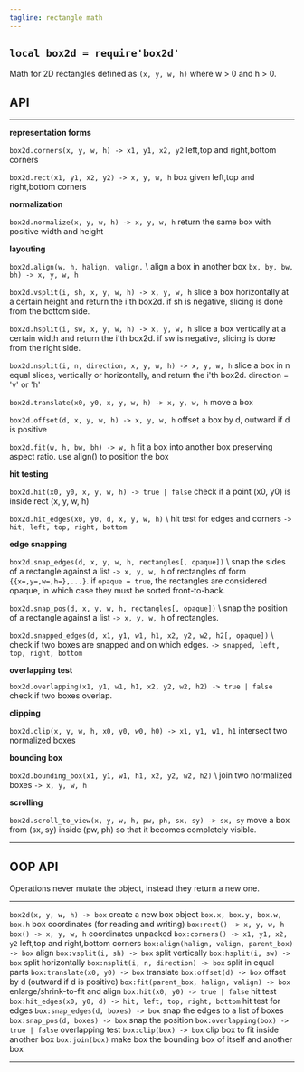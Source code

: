 ```yaml
---
tagline: rectangle math
---
```


## `local box2d = require'box2d'`

Math for 2D rectangles defined as `(x, y, w, h)` where w > 0 and h > 0.

## API

-------------------------------------------------------------------- -----------------------------------------------------
**representation forms**

`box2d.corners(x, y, w, h) -> x1, y1, x2, y2`                        left,top and right,bottom corners

`box2d.rect(x1, y1, x2, y2) -> x, y, w, h`                           box given left,top and right,bottom corners

**normalization**

`box2d.normalize(x, y, w, h) -> x, y, w, h`                          return the same box with positive width and height

**layouting**

`box2d.align(w, h, halign, valign,` \                                align a box in another box
`bx, by, bw, bh) -> x, y, w, h`

`box2d.vsplit(i, sh, x, y, w, h) -> x, y, w, h`                      slice a box horizontally at a certain height
																							and return the i'th box2d. if sh is negative,
																							slicing is done from the bottom side.

`box2d.hsplit(i, sw, x, y, w, h) -> x, y, w, h`                      slice a box vertically at a certain width and
																							return the i'th box2d. if sw is negative,
																							slicing is done from the right side.

`box2d.nsplit(i, n, direction, x, y, w, h) -> x, y, w, h`            slice a box in n equal slices, vertically
																							or horizontally, and return the i'th box2d.
																							direction = 'v' or 'h'

`box2d.translate(x0, y0, x, y, w, h) -> x, y, w, h`                  move a box

`box2d.offset(d, x, y, w, h) -> x, y, w, h`                          offset a box by d, outward if d is positive

`box2d.fit(w, h, bw, bh) -> w, h`                                    fit a box into another box preserving aspect ratio.
																							use align() to position the box

**hit testing**

`box2d.hit(x0, y0, x, y, w, h) -> true | false`                      check if a point (x0, y0) is inside rect (x, y, w, h)

`box2d.hit_edges(x0, y0, d, x, y, w, h)` \                           hit test for edges and corners
`-> hit, left, top, right, bottom`

**edge snapping**

`box2d.snap_edges(d, x, y, w, h, rectangles[, opaque])` \            snap the sides of a rectangle against a list
`-> x, y, w, h`                                                      of rectangles of form `{{x=,y=,w=,h=},...}`.
																							if `opaque = true`, the rectangles are considered
																							opaque, in which case they must be sorted
																							front-to-back.

`box2d.snap_pos(d, x, y, w, h, rectangles[, opaque])` \              snap the position of a rectangle against a list
`-> x, y, w, h`                                                      of rectangles.


`box2d.snapped_edges(d, x1, y1, w1, h1, x2, y2, w2, h2[, opaque])` \ check if two boxes are snapped and on which edges.
`-> snapped, left, top, right, bottom`

**overlapping test**

`box2d.overlapping(x1, y1, w1, h1, x2, y2, w2, h2) -> true | false`	check if two boxes overlap.

**clipping**

`box2d.clip(x, y, w, h, x0, y0, w0, h0) -> x1, y1, w1, h1`				intersect two normalized boxes

**bounding box**

`box2d.bounding_box(x1, y1, w1, h1, x2, y2, w2, h2)` \               join two normalized boxes
`-> x, y, w, h`

**scrolling**

`box2d.scroll_to_view(x, y, w, h, pw, ph, sx, sy) -> sx, sy`         move a box from (sx, sy) inside (pw, ph) so that
                                                                     it becomes completely visible.

-------------------------------------------------------------------- -----------------------------------------------------


## OOP API

Operations never mutate the object, instead they return a new one.

-------------------------------------------------------------------- -----------------------------------------------------
`box2d(x, y, w, h) -> box`                                           create a new box object
`box.x, box.y, box.w, box.h`                                         box coordinates (for reading and writing)
`box:rect() -> x, y, w, h` <br> `box() -> x, y, w, h`                coordinates unpacked
`box:corners() -> x1, y1, x2, y2`                                    left,top and right,bottom corners
`box:align(halign, valign, parent_box) -> box`                       align
`box:vsplit(i, sh) -> box`                                           split vertically
`box:hsplit(i, sw) -> box`                                           split horizontally
`box:nsplit(i, n, direction) -> box`                                 split in equal parts
`box:translate(x0, y0) -> box`                                       translate
`box:offset(d) -> box`                                               offset by d (outward if d is positive)
`box:fit(parent_box, halign, valign) -> box`                         enlarge/shrink-to-fit and align
`box:hit(x0, y0) -> true | false`                                    hit test
`box:hit_edges(x0, y0, d) -> hit, left, top, right, bottom`          hit test for edges
`box:snap_edges(d, boxes) -> box`                                    snap the edges to a list of boxes
`box:snap_pos(d, boxes) -> box`                                      snap the position
`box:overlapping(box) -> true | false`											overlapping test
`box:clip(box) -> box`																clip box to fit inside another box
`box:join(box)`                                                      make box the bounding box of itself and another box
-------------------------------------------------------------------- -----------------------------------------------------
